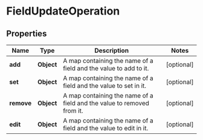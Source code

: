 # FieldUpdateOperation

## Properties
Name | Type | Description | Notes
------------ | ------------- | ------------- | -------------
**add** | **Object** | A map containing the name of a field and the value to add to it. |  [optional]
**set** | **Object** | A map containing the name of a field and the value to set in it. |  [optional]
**remove** | **Object** | A map containing the name of a field and the value to removed from it. |  [optional]
**edit** | **Object** | A map containing the name of a field and the value to edit in it. |  [optional]
